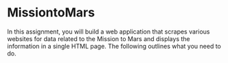 # MissiontoMars
In this assignment, you will build a web application that scrapes various websites for data related to the Mission to Mars and displays the information in a single HTML page. The following outlines what you need to do.

